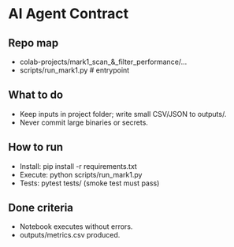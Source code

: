 # AI Agent Contract
## Repo map
- colab-projects/mark1_scan_&_filter_performance/…
- scripts/run_mark1.py  # entrypoint
## What to do
- Keep inputs in project folder; write small CSV/JSON to outputs/.
- Never commit large binaries or secrets.
## How to run
- Install: pip install -r requirements.txt
- Execute: python scripts/run_mark1.py
- Tests: pytest tests/ (smoke test must pass)
## Done criteria
- Notebook executes without errors.
- outputs/metrics.csv produced.
